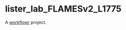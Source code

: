 # lister_lab_FLAMESv2_L1775

A [workflowr][] project.

[workflowr]: https://github.com/workflowr/workflowr
